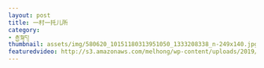 ```yaml
---
layout: post
title: 一村一托儿所
category:
- རྒྱ་སྐད།
thumbnail: assets/img/580620_10151180313951050_1333208338_n-249x140.jpg
featuredvideo: http://s3.amazonaws.com/melhong/wp-content/uploads/2019/04/19225847/KinderGarden-in-Chinese.mp4
---
```

